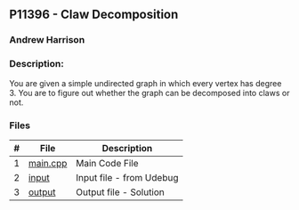 ## P11396 - Claw Decomposition
### Andrew Harrison
### Description:

You are given a simple undirected graph in which every vertex has degree 3. You are to
figure out whether the graph can be decomposed into claws or not.

### Files

|   #   | File                       | Description                                                |
| :---: | -------------------------- | ---------------------------------------------------------- |
|   1   | [main.cpp](./main.cpp)     | Main Code File                                             |
|   2   | [input](./input.txt)       | Input file - from Udebug                                   |
|   3   | [output](./output.txt)     | Output file - Solution                                     |
